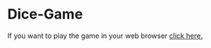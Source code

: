 # Dice-Game

If you want to play the game in your web browser [click here.](http://dicegame.lovestoblog.com/)

